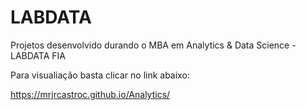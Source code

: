 # LABDATA
Projetos desenvolvido durando o MBA em Analytics &amp; Data Science - LABDATA FIA

Para visualiação basta clicar no link abaixo:

 https://mrjrcastroc.github.io/Analytics/
